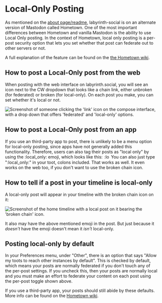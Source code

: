 # Local-Only Posting

As mentioned on the [about page/readme](readme.md), labyrinth-social is on an alternate version of Mastodon called Hometown. One of the most important differences between Hometown and vanilla Mastodon is the ability to use Local Only posting. In the context of Hometown, local only posting is a per-post security option that lets you set whether that post can federate out to other servers or not.

A full explanation of the feature can be found on the [the Hometown wiki](https://github.com/hometown-fork/hometown/wiki/Local-only-posting).

## How to post a Local-Only post from the web

When posting with the web interface on labyrinth.social, you will see an icon next to the CW dropdown that looks like a chain link, either unbroken (for federated) or broken (for local-only). On each post you make, you can set whether it's local or not.

![Screenshot of someone clicking the 'link' icon on the compose interface, with a drop down that offers 'federated' and 'local-only' options.](https://camo.githubusercontent.com/f7dfd141bfa4e2302eb77b571b671efc64cdd0e73b3749fe23c9988505b98cfb/68747470733a2f2f74696e7973756276657273696f6e732e636f6d2f706963732f686f6d65746f776e2d6c6f63616c2e706e67)

## How to post a Local-Only post from an app

If you use an third-party app to post, there is unlikely to be a menu option for local-only posting, since apps have not generally added this functionality. Therefore, users can also tag their posts as "local only" by using the :local\_only: emoji,
which looks like this:
<img
  src="https://labyrinth.social/system/custom_emojis/images/000/008/282/static/aeeb24f12d632bd6.png"
  alt=":local_only:" title=":local_only:"
  style="vertical-align: middle; -o-object-fit: contain; object-fit: contain;
         margin: -.2ex .15em .2ex; width: 16px; height: 16px;"
/>
You can also just type ":local\_only:" in your toot, colons included. That works as well. It even works on the web too, if you don't want to use the broken chain icon.

## How to tell if a post in your timeline is local-only

A local-only post will appear in your timeline with the broken chain icon on it:

![Screenshot of the home timeline with a local post on it bearing the 'broken chain' icon.](https://camo.githubusercontent.com/96e40a539849d5cd7f18884e233a1d69fb7bc746d3a7fc577fbf76518906b2c0/68747470733a2f2f74696e7973756276657273696f6e732e636f6d2f706963732f686f6d65746f776e2d6c6f63616c2d322e706e67)

It also may have the above mentioned emoji in the post. But just because it *doesn't* have the emoji doesn't mean it *isn't* local-only.

## Posting local-only by default

In your Preferences menu, under "Other", there is an option that says "Allow my toots to reach other instances by default". This is checked by default, which means your posts are normally federated if you don't touch any of the per-post settings. If you uncheck this, then your posts are normally local and you must make an effort to federate your content on each post using the per-post toggle shown above.

If you use a third-party app, your posts should still abide by these defaults. More info can be found on the [Hometown wiki](https://github.com/hometown-fork/hometown/wiki/Local-only-posting#sensible-defaults).